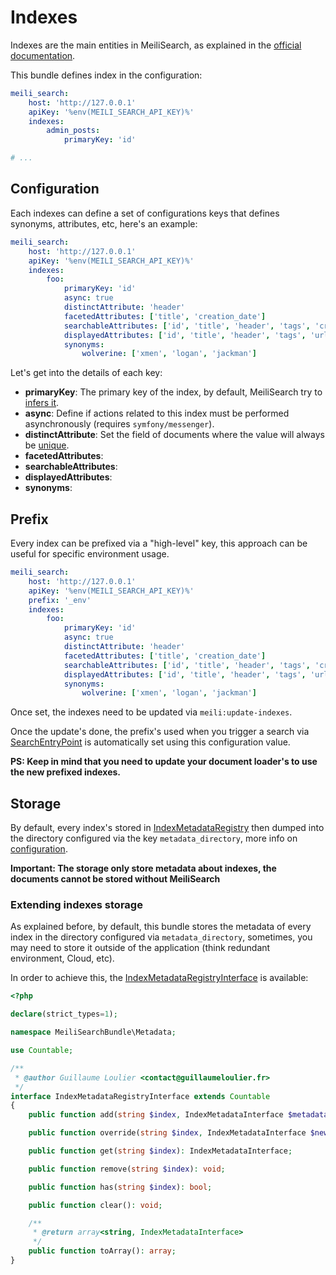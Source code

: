 # Indexes

Indexes are the main entities in MeiliSearch, 
as explained in the [official documentation](https://docs.meilisearch.com/guides/main_concepts/indexes.html#index-creation).

This bundle defines index in the configuration:

```yaml
meili_search:
    host: 'http://127.0.0.1'
    apiKey: '%env(MEILI_SEARCH_API_KEY)%'
    indexes:
        admin_posts:
            primaryKey: 'id'

# ...
```

## Configuration

Each indexes can define a set of configurations keys that defines synonyms, attributes, etc, here's an example:

```yaml
meili_search:
    host: 'http://127.0.0.1'
    apiKey: '%env(MEILI_SEARCH_API_KEY)%'
    indexes:
        foo:
            primaryKey: 'id'
            async: true
            distinctAttribute: 'header'
            facetedAttributes: ['title', 'creation_date']
            searchableAttributes: ['id', 'title', 'header', 'tags', 'creation_date']
            displayedAttributes: ['id', 'title', 'header', 'tags', 'url']
            synonyms: 
                wolverine: ['xmen', 'logan', 'jackman']
```

Let's get into the details of each key:

- **primaryKey**: The primary key of the index, by default, MeiliSearch try to [infers it](https://docs.meilisearch.com/guides/main_concepts/documents.html#primary-field).
- **async**: Define if actions related to this index must be performed asynchronously (requires `symfony/messenger`).
- **distinctAttribute**: Set the field of documents where the value will always be [unique](https://docs.meilisearch.com/guides/advanced_guides/distinct.html).
- **facetedAttributes**: 
- **searchableAttributes**: 
- **displayedAttributes**: 
- **synonyms**: 

## Prefix

Every index can be prefixed via a "high-level" key, this approach can be useful for specific environment usage. 

```yaml
meili_search:
    host: 'http://127.0.0.1'
    apiKey: '%env(MEILI_SEARCH_API_KEY)%'
    prefix: '_env'
    indexes:
        foo:
            primaryKey: 'id'
            async: true
            distinctAttribute: 'header'
            facetedAttributes: ['title', 'creation_date']
            searchableAttributes: ['id', 'title', 'header', 'tags', 'creation_date']
            displayedAttributes: ['id', 'title', 'header', 'tags', 'url']
            synonyms: 
                wolverine: ['xmen', 'logan', 'jackman']
```

Once set, the indexes need to be updated via `meili:update-indexes`.

Once the update's done, the prefix's used when you trigger a search via [SearchEntryPoint](../src/Search/SearchEntryPoint.php)
is automatically set using this configuration value.

**PS: Keep in mind that you need to update your document loader's to use the new prefixed indexes.**

## Storage

By default, every index's stored in [IndexMetadataRegistry](../src/Metadata/IndexMetadataRegistry.php) then dumped 
into the directory configured via the key `metadata_directory`, more info on [configuration](configuration.md).

**Important: The storage only store metadata about indexes, the documents cannot be stored without MeiliSearch**

### Extending indexes storage

As explained before, by default, this bundle stores the metadata of every index in the directory configured via `metadata_directory`,
sometimes, you may need to store it outside of the application (think redundant environment, Cloud, etc). 

In order to achieve this, the [IndexMetadataRegistryInterface](../src/Metadata/IndexMetadataRegistryInterface.php) is available:

```php
<?php

declare(strict_types=1);

namespace MeiliSearchBundle\Metadata;

use Countable;

/**
 * @author Guillaume Loulier <contact@guillaumeloulier.fr>
 */
interface IndexMetadataRegistryInterface extends Countable
{
    public function add(string $index, IndexMetadataInterface $metadata): void;

    public function override(string $index, IndexMetadataInterface $newConfiguration): void;

    public function get(string $index): IndexMetadataInterface;

    public function remove(string $index): void;

    public function has(string $index): bool;

    public function clear(): void;

    /**
     * @return array<string, IndexMetadataInterface>
     */
    public function toArray(): array;
}
```

